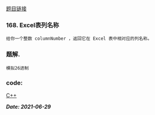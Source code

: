 [题目链接](https://leetcode-cn.com/problems/excel-sheet-column-title/)
    
### 168. Excel表列名称
    给你一个整数 columnNumber ，返回它在 Excel 表中相对应的列名称。 
   
### 题解.
    模拟26进制

### code:
[C++](https://github.com/Archangel59/LeetCode/blob/main/168/168.cpp)  

***Date: 2021-06-29***